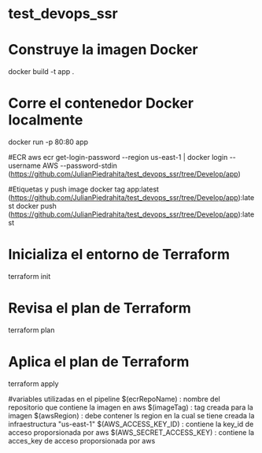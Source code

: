 # test_devops_ssr


# Construye la imagen Docker
docker build -t app .

# Corre el contenedor Docker localmente
docker run -p 80:80 app

#ECR
aws ecr get-login-password --region us-east-1 | docker login --username AWS --password-stdin (https://github.com/JulianPiedrahita/test_devops_ssr/tree/Develop/app)

#Etiquetas y push image
docker tag app:latest (https://github.com/JulianPiedrahita/test_devops_ssr/tree/Develop/app):latest
docker push (https://github.com/JulianPiedrahita/test_devops_ssr/tree/Develop/app):latest



# Inicializa el entorno de Terraform
terraform init

# Revisa el plan de Terraform
terraform plan

# Aplica el plan de Terraform
terraform apply

#variables utilizadas en el pipeline
$(ecrRepoName) : nombre del repositorio que contiene la imagen en aws
$(imageTag) : tag creada para la imagen
$(awsRegion) : debe contener ls region en la cual se tiene creada la infraestructura "us-east-1"
$(AWS_ACCESS_KEY_ID) : contiene la key_id  de acceso proporsionada por aws
$(AWS_SECRET_ACCESS_KEY) : contiene la acces_key  de acceso proporsionada por aws

